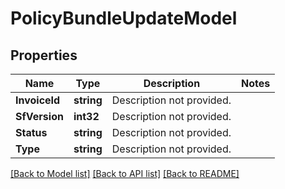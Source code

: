 # PolicyBundleUpdateModel

## Properties

Name | Type | Description | Notes
------------ | ------------- | ------------- | -------------
**InvoiceId** | **string** | Description not provided. | 
**SfVersion** | **int32** | Description not provided. | 
**Status** | **string** | Description not provided. | 
**Type** | **string** | Description not provided. | 

[[Back to Model list]](../README.md#documentation-for-models) [[Back to API list]](../README.md#documentation-for-api-endpoints) [[Back to README]](../README.md)


